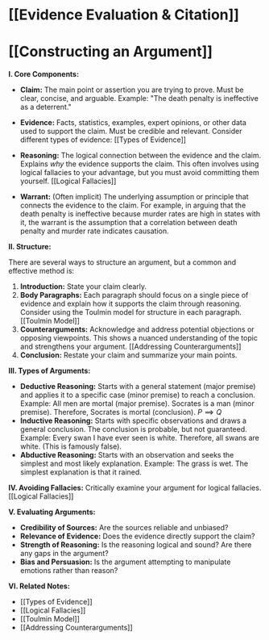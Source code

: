 # [[Evidence Evaluation & Citation]]
# [[Constructing an Argument]]

**I. Core Components:**

* **Claim:** The main point or assertion you are trying to prove.  Must be clear, concise, and arguable.  Example:  "The death penalty is ineffective as a deterrent."

* **Evidence:**  Facts, statistics, examples, expert opinions, or other data used to support the claim.  Must be credible and relevant.  Consider different types of evidence: [[Types of Evidence]]

* **Reasoning:** The logical connection between the evidence and the claim. Explains *why* the evidence supports the claim. This often involves using logical fallacies to your advantage,  but you must avoid committing them yourself. [[Logical Fallacies]]

* **Warrant:** (Often implicit) The underlying assumption or principle that connects the evidence to the claim.  For example, in arguing that the death penalty is ineffective because murder rates are high in states with it, the warrant is the assumption that a correlation between death penalty and murder rate indicates causation.

**II. Structure:**

There are several ways to structure an argument, but a common and effective method is:

1. **Introduction:** State your claim clearly.
2. **Body Paragraphs:** Each paragraph should focus on a single piece of evidence and explain how it supports the claim through reasoning.  Consider using the Toulmin model for structure in each paragraph.  [[Toulmin Model]]
3. **Counterarguments:** Acknowledge and address potential objections or opposing viewpoints.  This shows a nuanced understanding of the topic and strengthens your argument. [[Addressing Counterarguments]]
4. **Conclusion:** Restate your claim and summarize your main points.

**III.  Types of Arguments:**

* **Deductive Reasoning:**  Starts with a general statement (major premise) and applies it to a specific case (minor premise) to reach a conclusion.  Example: All men are mortal (major premise). Socrates is a man (minor premise). Therefore, Socrates is mortal (conclusion). $P \implies Q$
* **Inductive Reasoning:** Starts with specific observations and draws a general conclusion.  The conclusion is probable, but not guaranteed.  Example: Every swan I have ever seen is white. Therefore, all swans are white. (This is famously false).
* **Abductive Reasoning:**  Starts with an observation and seeks the simplest and most likely explanation.  Example: The grass is wet.  The simplest explanation is that it rained.

**IV.  Avoiding Fallacies:**  Critically examine your argument for logical fallacies.  [[Logical Fallacies]]


**V.  Evaluating Arguments:**

* **Credibility of Sources:** Are the sources reliable and unbiased?
* **Relevance of Evidence:** Does the evidence directly support the claim?
* **Strength of Reasoning:** Is the reasoning logical and sound?  Are there any gaps in the argument?
* **Bias and Persuasion:**  Is the argument attempting to manipulate emotions rather than reason?


**VI.  Related Notes:**

* [[Types of Evidence]]
* [[Logical Fallacies]]
* [[Toulmin Model]]
* [[Addressing Counterarguments]]

